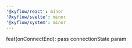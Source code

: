 ```yaml
---
'@xyflow/react': minor
'@xyflow/svelte': minor
'@xyflow/system': minor
---
```


feat(onConnectEnd): pass connectionState param
